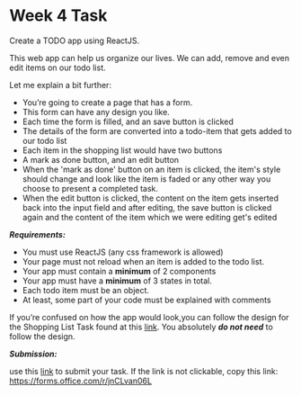 # Week 4 Task 

Create a TODO app using ReactJS. 

This web app can help us organize our lives. We can add, remove and even edit items on our todo list. 

Let me explain a bit further: 

- You’re going to create a page that has a form.
- This form can have any design you like.
- Each time the form is filled, and an save button is clicked 
- The details of the form are converted into a todo-item that gets added to our todo list 
- Each item in the shopping list would have two buttons
- A mark as done button, and an edit button 
- When the 'mark as done' button on an item is clicked, the item's style should change and look like the item is faded or any other way you choose to present a completed task.
- When the edit button is clicked, the content on the item gets inserted back into the input field and after editing, the save button is clicked again and the content of the item which we were editing get's edited

 

***Requirements:***

- You must use ReactJS (any css framework is allowed)
- Your page must not reload when an item is added to the todo list.
- Your app must contain a **minimum** of 2 components
- Your app must have a **minimum** of 3 states in total.
- Each todo item must be an object. 
- At least, some part of your code must be explained with comments 

 

If you’re confused on how the app would look,you can follow the design for the Shopping List Task found at this [link](https://www.figma.com/file/AmXexOs7MdFilk8SOEA2Fe/Untitled?node-id=1%3A2). You absolutely ***do not need*** to follow the design. 

***Submission:***

use this [link](https://forms.office.com/r/jnCLvan06L) to submit your task. If the link is not clickable, copy this link: https://forms.office.com/r/jnCLvan06L

 

